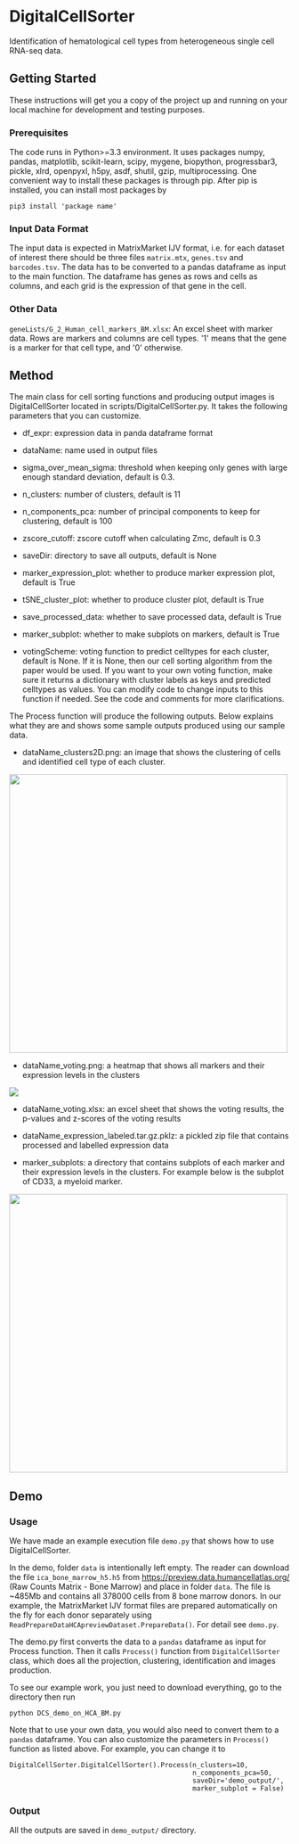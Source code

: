 # DigitalCellSorter
Identification of hematological cell types from heterogeneous single cell RNA-seq data.

## Getting Started

These instructions will get you a copy of the project up and running on your local machine for development and testing purposes.

### Prerequisites

The code runs in Python>=3.3 environment. It uses packages numpy, pandas, matplotlib, scikit-learn, scipy, mygene, biopython, progressbar3, pickle, xlrd, openpyxl, h5py, asdf, shutil, gzip, multiprocessing. One convenient way to install these packages is through pip. After pip is installed, you can install most packages by

```
pip3 install 'package name'
```

### Input Data Format

The input data is expected in MatrixMarket IJV format, i.e. for each dataset of interest there should be three files ```matrix.mtx```, ```genes.tsv``` and ```barcodes.tsv```. The data has to be converted to a pandas dataframe as input to the main function. The dataframe has genes as rows and cells as columns, and each grid is the expression of that gene in the cell. 

### Other Data

```geneLists/G_2_Human_cell_markers_BM.xlsx```: An excel sheet with marker data. Rows are markers and columns are cell types. '1' means that the gene is a marker for that cell type, and '0' otherwise.

## Method

The main class for cell sorting functions and producing output images is DigitalCellSorter located in scripts/DigitalCellSorter.py. It takes the following parameters that you can customize.

- df_expr: expression data in panda dataframe format

- dataName: name used in output files

- sigma_over_mean_sigma: threshold when keeping only genes with large enough standard deviation, default is 0.3.

- n_clusters: number of clusters, default is 11

- n_components_pca: number of principal components to keep for clustering, default is 100
 
- zscore_cutoff: zscore cutoff when calculating Zmc, default is 0.3

- saveDir: directory to save all outputs, default is None

- marker_expression_plot: whether to produce marker expression plot, default is True

- tSNE_cluster_plot: whether to produce cluster plot, default is True

- save_processed_data: whether to save processed data, default is True

- marker_subplot: whether to make subplots on markers, default is True

- votingScheme: voting function to predict celltypes for each cluster, default is None. If it is None, then our cell sorting algorithm from the paper would be used. If you want to your own voting function, make sure it returns a dictionary with cluster labels as keys and predicted celltypes as values. You can modify code to change inputs to this function if needed. See the code and comments for more clarifications.

The Process function will produce the following outputs. Below explains what they are and shows some sample outputs produced using our sample data.
 
- dataName_clusters2D.png: an image that shows the clustering of cells and identified cell type of each cluster. 

 <img src="https://github.com/wangjiayin1010/DigitalCellSorter/blob/master/demo_output/HCA_BM1_data/HCA_BM1_data_clusters2D.png" align="center" height="500" width="500" >
 
- dataName_voting.png: a heatmap that shows all markers and their expression levels in the clusters

<img src="https://github.com/wangjiayin1010/DigitalCellSorter/blob/master/demo_output/HCA_BM1_data/HCA_BM1_data_voting.png" align="center">

- dataName_voting.xlsx: an excel sheet that shows the voting results, the p-values and z-scores of the voting results

- dataName_expression_labeled.tar.gz.pklz: a pickled zip file that contains processed and labelled expression data

- marker_subplots: a directory that contains subplots of each marker and their expression levels in the clusters. For example below is the subplot of CD33, a myeloid marker.

<img src="https://github.com/wangjiayin1010/DigitalCellSorter/blob/master/demo_output/HCA_BM1_data/marker_subplots/HCA_BM1_data_CD33_CD33.png" align="center" height="500" width="500" >

## Demo

### Usage

We have made an example execution file ```demo.py``` that shows how to use DigitalCellSorter.

In the demo, folder ```data``` is intentionally left empty. The reader can download the file ```ica_bone_marrow_h5.h5``` from https://preview.data.humancellatlas.org/ (Raw Counts Matrix - Bone Marrow) and place in folder ```data```. The file is ~485Mb and contains all 378000 cells from 8 bone marrow donors. In our example, the MatrixMarket IJV format files are prepared automatically on the fly for each donor separately using ```ReadPrepareDataHCApreviewDataset.PrepareData()```. For detail see ```demo.py```.

The demo.py first converts the data to a ```pandas``` dataframe as input for Process function. Then it calls ```Process()``` function from ```DigitalCellSorter``` class, which does all the projection, clustering, identification and images production.

To see our example work, you just need to download everything, go to the directory then run

```
python DCS_demo_on_HCA_BM.py
```
Note that to use your own data, you would also need to convert them to a ```pandas``` dataframe. You can also customize the parameters in ```Process()``` function as listed above. For example, you can change it to

```
DigitalCellSorter.DigitalCellSorter().Process(n_clusters=10, 
                                              n_components_pca=50, 
                                              saveDir='demo_output/', 
                                              marker_subplot = False)
```

### Output

All the outputs are saved in ```demo_output/``` directory. 

